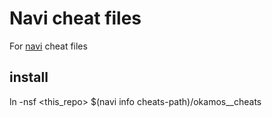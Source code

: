 # Navi cheat files
For [navi](https://github.com/denisidoro/navi) cheat files

## install
ln -nsf <this_repo> $(navi info cheats-path)/okamos__cheats
